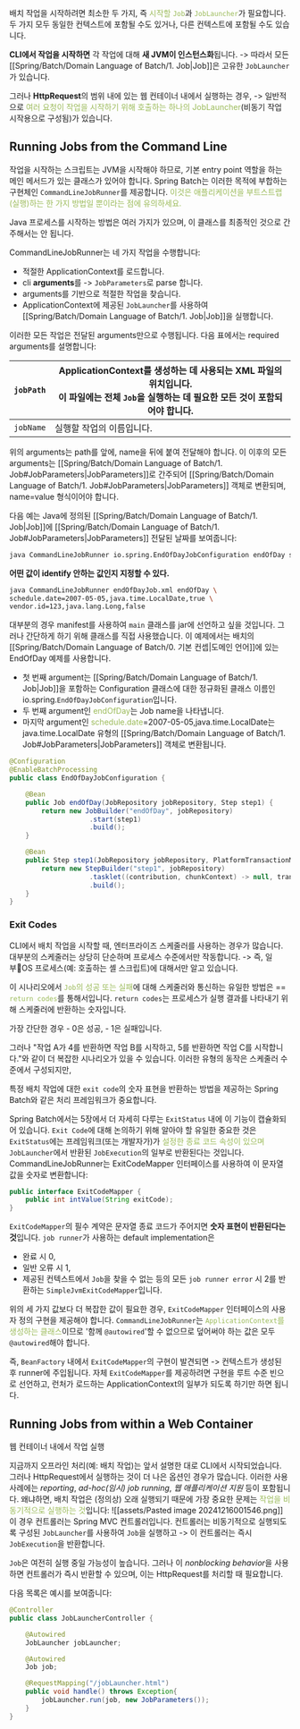 

배치 작업을 시작하려면 최소한 두 가지,
	즉 <font color="#9bbb59">시작할 `Job`</font>과 <font color="#9bbb59">`JobLauncher`</font>가 필요합니다.
 두 가지 모두 동일한 컨텍스트에 포함될 수도 있거나, 다른 컨텍스트에 포함될 수도 있습니다.
 
**CLI에서 작업을 시작하면** 각 작업에 대해 **새 JVM이 인스턴스화**됩니다.
-> 따라서 모든 [[Spring/Batch/Domain Language of Batch/1. Job|Job]]은 고유한 `JobLauncher`가 있습니다. 

그러나 **HttpRequest**의 범위 내에 있는 웹 컨테이너 내에서 실행하는 경우, 
-> 일반적으로 <font color="#9bbb59">여러 요청이 작업을 시작하기 위해 호출하는 하나의 JobLauncher</font>(비동기 작업 시작용으로 구성됨)가 있습니다.


## Running Jobs from the Command Line

작업을 시작하는 스크립트는 JVM을 시작해야 하므로, 기본 entry point 역할을 하는 메인 메서드가 있는 클래스가 있어야 합니다. 
Spring Batch는 이러한 목적에 부합하는 구현체인 `CommandLineJobRunner`를 제공합니다. 
<font color="#9bbb59">이것은 애플리케이션을 부트스트랩(실행)하는 한 가지 방법일 뿐이라는 점에 유의하세요.</font> 

Java 프로세스를 시작하는 방법은 여러 가지가 있으며, 이 클래스를 최종적인 것으로 간주해서는 안 됩니다.

CommandLineJobRunner는 네 가지 작업을 수행합니다:
- 적절한 ApplicationContext를 로드합니다. 
- cli **arguments**를 -> `JobParameters`로 parse 합니다. 
- arguments를 기반으로 적절한 작업을 찾습니다. 
- ApplicationContext에 제공된 `JobLauncher`를 사용하여 [[Spring/Batch/Domain Language of Batch/1. Job|Job]]을 실행합니다.

이러한 모든 작업은 전달된 arguments만으로 수행됩니다. 다음 표에서는 required arguments를 설명합니다:


| `jobPath` | ApplicationContext를 생성하는 데 사용되는 XML 파일의 위치입니다. <br>이 파일에는 전체 `Job`을 실행하는 데 필요한 모든 것이 포함되어야 합니다. |
| --------- | ----------------------------------------------------------------------------------------------- |
| `jobName` | 실행할 작업의 이름입니다.                                                                                  |
위의 arguments는 path를 앞에, name을 뒤에 붙여 전달해야 합니다. 
이 이후의 모든 arguments는 [[Spring/Batch/Domain Language of Batch/1. Job#JobParameters|JobParameters]]로 간주되어 [[Spring/Batch/Domain Language of Batch/1. Job#JobParameters|JobParameters]] 객체로 변환되며, name=value 형식이어야 합니다.

다음 예는 Java에 정의된 [[Spring/Batch/Domain Language of Batch/1. Job|Job]]에 [[Spring/Batch/Domain Language of Batch/1. Job#JobParameters|JobParameters]] 전달된 날짜를 보여줍니다:
```bash
java CommandLineJobRunner io.spring.EndOfDayJobConfiguration endOfDay schedule.date=2007-05-05,java.time.LocalDate
```


**어떤 값이 identify 안하는 값인지 지정할 수 있다.**
```bash
java CommandLineJobRunner endOfDayJob.xml endOfDay \ 
schedule.date=2007-05-05,java.time.LocalDate,true \ 
vendor.id=123,java.lang.Long,false
```

대부분의 경우 manifest를 사용하여 `main` 클래스를 jar에 선언하고 싶을 것입니다. 
그러나 간단하게 하기 위해 클래스를 직접 사용했습니다. 
이 예제에서는 배치의 [[Spring/Batch/Domain Language of Batch/0. 기본 컨셉|도메인 언어]]에 있는 EndOfDay 예제를 사용합니다. 
- 첫 번째 argument는 [[Spring/Batch/Domain Language of Batch/1. Job|Job]]을 포함하는 Configuration 클래스에 대한 정규화된 클래스 이름인 io.spring.`EndOfDayJobConfiguration`입니다. 
- 두 번째 argument인 <font color="#9bbb59">endOfDay</font>는 Job name을 나타냅니다. 
- 마지막 argument인 <font color="#9bbb59">schedule.date</font>=2007-05-05,java.time.LocalDate는 java.time.LocalDate 유형의 [[Spring/Batch/Domain Language of Batch/1. Job#JobParameters|JobParameters]] 객체로 변환됩니다.
```java
@Configuration
@EnableBatchProcessing
public class EndOfDayJobConfiguration {

    @Bean
    public Job endOfDay(JobRepository jobRepository, Step step1) {
        return new JobBuilder("endOfDay", jobRepository)
    				.start(step1)
    				.build();
    }

    @Bean
    public Step step1(JobRepository jobRepository, PlatformTransactionManager transactionManager) {
        return new StepBuilder("step1", jobRepository)
    				.tasklet((contribution, chunkContext) -> null, transactionManager)
    				.build();
    }
}
```

### Exit Codes
CLI에서 배치 작업을 시작할 때, 엔터프라이즈 스케줄러를 사용하는 경우가 많습니다. 
대부분의 스케줄러는 상당히 단순하며 프로세스 수준에서만 작동합니다. 
-> 즉, 일부OS 프로세스(예: 호출하는 셸 스크립트)에 대해서만 알고 있습니다. 

이 시나리오에서 <font color="#9bbb59">`Job`의 성공 또는 실패</font>에 대해 스케줄러와 통신하는 유일한 방법은 == <font color="#9bbb59">`return codes`</font>를 통해서입니다. 
`return codes`는 프로세스가 실행 결과를 나타내기 위해 스케줄러에 반환하는 숫자입니다. 

가장 간단한 경우 
	- 0은 성공, 
	- 1은 실패입니다. 

그러나 "작업 A가 4를 반환하면 작업 B를 시작하고, 5를 반환하면 작업 C를 시작합니다."와 같이 더 복잡한 시나리오가 있을 수 있습니다. 
이러한 유형의 동작은 스케줄러 수준에서 구성되지만, 

특정 배치 작업에 대한 `exit code`의 숫자 표현을 반환하는 방법을 제공하는 Spring Batch와 같은 처리 프레임워크가 중요합니다.

Spring Batch에서는 5장에서 더 자세히 다루는 `ExitStatus` 내에 이 기능이 캡슐화되어 있습니다. 
`Exit Code`에 대해 논의하기 위해 알아야 할 유일한 중요한 것은 `ExitStatus`에는 프레임워크(또는 개발자가)가 <font color="#9bbb59">설정한 종료 코드 속성이 있으며</font> `JobLauncher`에서 반환된 `JobExecution`의 일부로 반환된다는 것입니다. 
CommandLineJobRunner는 ExitCodeMapper 인터페이스를 사용하여 이 문자열 값을 숫자로 변환합니다:
```java
public interface ExitCodeMapper {
    public int intValue(String exitCode);
}
```
`ExitCodeMapper`의 필수 계약은 문자열 종료 코드가 주어지면 **숫자 표현이 반환된다는 것**입니다.
`job runner`가 사용하는 default implementation은 
 - 완료 시 0, 
 - 일반 오류 시 1, 
 - 제공된 컨텍스트에서 `Job`을 찾을 수 없는 등의 모든 `job runner error` 시 2를 
 반환하는 `SimpleJvmExitCodeMapper`입니다. 
 
 위의 세 가지 값보다 더 복잡한 값이 필요한 경우, `ExitCodeMapper` 인터페이스의 사용자 정의 구현을 제공해야 합니다.
`CommandLineJobRunner`는 <font color="#9bbb59">`ApplicationContext`를 생성하는 클래스</font>이므로 
'함께 `@autowired`'할 수 없으므로 덮어써야 하는 값은 모두 `@autowired`해야 합니다.

즉, `BeanFactory` 내에서 `ExitCodeMapper`의 구현이 발견되면 -> 컨텍스트가 생성된 후 runner에 주입됩니다. 
자체 `ExitCodeMapper`를 제공하려면 구현을 루트 수준 빈으로 선언하고, 런처가 로드하는 ApplicationContext의 일부가 되도록 하기만 하면 됩니다.


## Running Jobs from within a Web Container
웹 컨테이너 내에서 작업 실행

지금까지 오프라인 처리(예: 배치 작업)는 앞서 설명한 대로 CLI에서 시작되었습니다. 
그러나 HttpRequest에서 실행하는 것이 더 나은 옵션인 경우가 많습니다. 
이러한 사용 사례에는 *reporting*, *ad-hoc(임시) job running*, *웹 애플리케이션 지원* 등이 포함됩니다. 
왜냐하면, 배치 작업은 (정의상) 오래 실행되기 때문에 가장 중요한 문제는 <font color="#9bbb59">작업을 비동기적으로 실행하는 것</font>입니다:
![[assets/Pasted image 20241216001546.png]]
이 경우 컨트롤러는 Spring MVC 컨트롤러입니다. 
컨트롤러는 비동기적으로 실행되도록 구성된 `JobLauncher`를 사용하여 `Job`을 실행하고 
-> 이 컨트롤러는 즉시 `JobExecution`을 반환합니다.

`Job`은 여전히 실행 중일 가능성이 높습니다. 
그러나 이 *nonblocking behavior*을 사용하면 컨트롤러가 즉시 반환할 수 있으며, 이는 HttpRequest를 처리할 때 필요합니다. 

다음 목록은 예시를 보여줍니다:
```java
@Controller
public class JobLauncherController {

    @Autowired
    JobLauncher jobLauncher;

    @Autowired
    Job job;

    @RequestMapping("/jobLauncher.html")
    public void handle() throws Exception{
        jobLauncher.run(job, new JobParameters());
    }
}
```